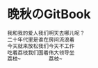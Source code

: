# 晚秋のGitBook

```tex
我和我的爱人我们明天去哪儿呢？
二十年代里是谁在房间流浪着
今天就来放松我们今天不工作
吃着荔枝我们围着伟大领导坐
荔枝~         荔枝~
```

